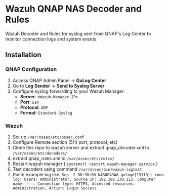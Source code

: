 # Wazuh QNAP NAS Decoder and Rules

Wazuh Decoder and Rules for syslog sent from QNAP's Log Center to monitor connection logs and system events.


## Installation

### QNAP Configuration
1. Access QNAP Admin Panel → **QuLog Center**
2. Go to **Log Sender** → **Send to Syslog Server**
3. Configure syslog forwarding to your Wazuh Manager:
   - **Server**: `<Wazuh-Manager-IP>`
   - **Port**: `514`
   - **Protocol**: `UDP`
   - **Format**: `Standard Syslog`


### Wazuh 
1. Set up `/var/ossec/etc/ossec.conf`
2. Configure Remote section (514 port, protocol, etc)
3. Clone this repo to wazuh server and extract qnap_decoder.xml to `/var/ossec/etc/decoders/`
4. extract qnap_rules.xml to `/var/ossec/etc/rules/`
5. Restart wazuh manager ( `systemctl restart wazuh-manager.service` )
6. Test decoders using command  `/var/ossec/bin/wazuh-logtest`
7. Paste example log like: `Sep  2 06:30:00 NAS8E49A8 qulogd[19113]: conn log: Users: Administrator, Source IP: 192.168.130.113, Computer name: ---, Connection type: HTTPS, Accessed resources: Administration, Action: Login Success`



